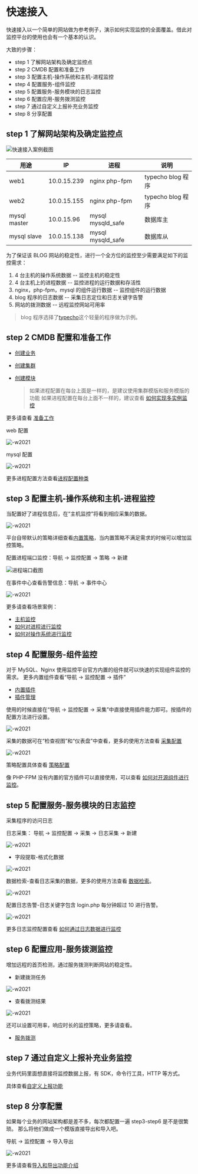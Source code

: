 # 快速接入

快速接入以一个简单的网站做为参考例子，演示如何实现监控的全面覆盖。借此对监控平台的使用也会有一个基本的认识。

大致的步骤：

* step 1 了解网站架构及确定监控点
* step 2 CMDB 配置和准备工作
* step 3 配置主机-操作系统和主机-进程监控
* step 4 配置服务-组件监控
* step 5 配置服务-服务模块的日志监控
* step 6 配置应用-服务拨测监控
* step 7 通过自定义上报补充业务监控
* step 8 分享配置

## step 1 了解网站架构及确定监控点

![快速接入案例截图](media/15834003432759.jpg)

| 用途         | IP          | 进程              | 说明              |
| ------------ | ----------- | ----------------- | ----------------- |
| web1         | 10.0.15.239 | nginx php-fpm     | typecho blog 程序 |
| web2         | 10.0.15.155 | nginx php-fpm     | typecho blog 程序 |
| mysql master | 10.0.15.96  | mysql mysqld_safe | 数据库主          |
| mysql slave  | 10.0.15.138 | mysql mysqld_safe | 数据库从          |

为了保证该 BLOG 网站的稳定性，进行一个全方位的监控至少需要满足如下的监控需求：

1. 4 台主机的操作系统数据 -- 监控主机的稳定性
2. 4 台主机上的进程数据 -- 监控进程的运行数据和存活性
3. nginx，php-fpm，mysql 的组件运行数据 -- 监控组件的运行数据
4. blog 程序的日志数据  -- 采集日志定位和日志关键字告警
5. 网站的拨测数据 -- 远程监控网站可用率

> blog 程序选择了[typecho](http://typecho.org/)这个轻量的程序做为示例。

## step 2 CMDB 配置和准备工作

* [创建业务](../../../../CMDB/3.9/%E4%BA%A7%E5%93%81%E7%99%BD%E7%9A%AE%E4%B9%A6/%E4%BA%A7%E5%93%81%E5%8A%9F%E8%83%BD/BusinessManagement.md)
* [创建集群](../../../../CMDB/3.9/%E4%BA%A7%E5%93%81%E7%99%BD%E7%9A%AE%E4%B9%A6/%E4%BA%A7%E5%93%81%E5%8A%9F%E8%83%BD/SetTemp.md)
* [创建模块](../../../../CMDB/3.9/%E4%BA%A7%E5%93%81%E7%99%BD%E7%9A%AE%E4%B9%A6/%E4%BA%A7%E5%93%81%E5%8A%9F%E8%83%BD/Model.md)


    > 如果进程配置在每台上面是一样的，是建议使用集群模版和服务模版的功能
    > 如果进程配置在每台上面不一样的，建议查看 [如何实现多实例监控](../guide/multi_instance_monitor.md)

更多请查看 [准备工作](./prepare.md)

web 配置

![-w2021](media/15809126500018.jpg)

mysql 配置

![-w2021](media/15809126100566.jpg)

更多进程配置方法查看[进程配置种类](../guide/process_cases.md)

## step 3 配置主机-操作系统和主机-进程监控

当配置好了进程信息后，在“主机监控”将看到相应采集的数据。

![-w2021](media/15809625239667.jpg)

平台自带默认的策略详细查看[内置策略](../functions/addenda/builtin-rules.md)，当内置策略不满足需求的时候可以增加监控策略。

配置进程端口监控：导航  →  监控配置  →  策略  →  新建

![进程端口截图](media/15833972925153.jpg)

在事件中心查看告警信息：导航  →  事件中心

![-w2021](media/15809895919471.jpg)

更多请查看场景案例：

* [主机监控](../functions/scene/host-monitor.md)
* [如何对进程进行监控](../guide/process_monitor.md)
* [如何对操作系统进行监控](../guide/os_monitor.md)

## step 4 配置服务-组件监控

对于 MySQL、Nginx 使用监控平台官方内置的组件就可以快速的实现组件监控的需求。 更多内置组件查看“导航  →  监控配置  →  插件”

* [内置插件](../functions/addenda/builtin-plugins.md)
* [插件管理](../functions/conf/plugins.md)

使用的时候直接在“导航  →  监控配置  →  采集”中直接使用插件能力即可。按插件的配置方法进行设置。

![-w2021](media/15809632369678.jpg)

采集的数据可在“检查视图”和“仪表盘”中查看，更多的使用方法查看 [采集配置](../functions/conf/collect-tasks.md)

![-w2021](media/15809774652787.jpg)

策略配置具体查看 [策略配置](../functions/conf/rules.md)

像 PHP-FPM 没有内置的官方插件可以直接使用，可以查看 [如何对开源组件进行监控](../guide/component_monitor.md)。

## step 5 配置服务-服务模块的日志监控

采集程序的访问日志

日志采集： 导航  →  监控配置  →  采集  →  日志采集  →  新建

![-w2021](media/15809715128894.jpg)

- 字段提取-格式化数据

![-w2021](media/15809846202210.jpg)

数据检索-查看日志采集的数据，更多的使用方法查看 [数据检索](../functions/analyze/data-search.md)。

![-w2021](media/15809845810410.jpg)

配置日志告警-日志关键字包含 login.php 每分钟超过 10 进行告警。

![-w2021](media/15809852566515.jpg)

更多日志监控配置查看 [如何通过日志数据进行监控](../guide/log_monitor.md)

## step 6 配置应用-服务拨测监控

增加远程的首页检测，通过服务拨测判断网站的稳定性。

- 新建拨测任务

![-w2021](media/15809864515258.jpg)

- 查看拨测结果

![-w2021](media/15809863857690.jpg)

还可以设置可用率，响应时长的监控策略，更多请查看。

* [服务拨测](../functions/scene/dial.md)

## step 7 通过自定义上报补充业务监控

业务代码里面想直接将监控数据上报，有 SDK，命令行工具，HTTP 等方式。

具体查看[自定义上报功能](../functions/conf/custom-report.md)

## step 8 分享配置

如果每个业务的网站架构都是差不多，每次都配置一遍 step3-step6 是不是很繁琐。 那么将他们做成一个模版直接导出和导入吧。

导航 →  监控配置 →  导入导出

![-w2021](media/15809898304165.jpg)

更多请查看[导入和导出功能介绍](../functions/conf/import-export.md)


